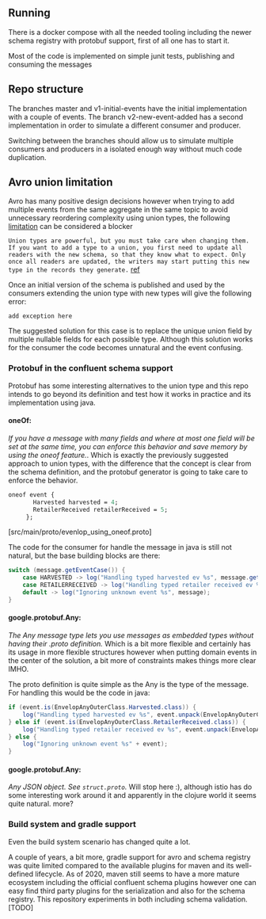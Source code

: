 ## Running
There is a docker compose with all the needed tooling including the newer schema registry with protobuf support, first of all one has to start it.

Most of the code is implemented on simple junit tests, publishing and consuming the messages

## Repo structure
The branches master and v1-initial-events have the initial implementation with a couple of events. 
The branch v2-new-event-added has a second implementation in order to simulate a different consumer and producer.

Switching between the branches should allow us to simulate multiple consumers and producers in a isolated enough way without much code  duplication.

## Avro union limitation

Avro has many positive design decisions however when trying to add multiple events from the same aggregate in the same topic to avoid unnecessary reordering complexity using union types, the following [limitation](http://apache-avro.679487.n3.nabble.com/add-a-type-to-a-union-td4033581.html) can be considered a blocker

 `
Union types are powerful, but you must take care when changing them. If you want to add a type to a union, you first need to update all readers with the new schema, so that they know what to expect. Only once all readers are updated, the writers may start putting this new type in the records they generate.
 `  [ref](https://martin.kleppmann.com/2012/12/05/schema-evolution-in-avro-protocol-buffers-thrift.html) 
    
Once an initial version of the schema is published and used by the consumers extending the union type with new types will give the following error:

````
add exception here
````

The suggested solution for this case is to replace the unique union field by multiple nullable fields for each possible type. Although this solution works for the consumer the code becomes unnatural and the event confusing. 

### Protobuf in the confluent schema support

Protobuf has some interesting alternatives to the union type and this repo intends to go beyond its definition and test how it works in practice and its implementation using java.

#### oneOf:
 *If you have a message with many fields and where at most one field will be set at the same time, you can enforce this behavior and save memory by using the oneof feature.*. Which is exactly the previously suggested approach to union types, with the difference that the concept is clear from the schema definition, and the protobuf generator is going to take care to enforce the behavior. 

```protobuf
oneof event {
       Harvested harvested = 4;
       RetailerReceived retailerReceived = 5;
     };
``` 
[src/main/proto/evenlop_using_oneof.proto]

The code for the consumer for handle the message in java is still not natural, but the base building blocks are there:
```java
switch (message.getEventCase()) {
    case HARVESTED -> log("Handling typed harvested ev %s", message.getHarvested());
    case RETAILERRECEIVED -> log("Handling typed retailer received ev %s", message.getRetailerReceived());
    default -> log("Ignoring unknown event %s", message);
}
```

#### google.protobuf.Any:
*The Any message type lets you use messages as embedded types without having their .proto definition.* Which is a bit more flexible and certainly has its usage in more flexible structures however when putting domain events in the center of the solution, a bit more of constraints makes things more clear IMHO.

The proto definition is quite simple as the Any is the type of the message. For handling this would be the code in java:
```java
if (event.is(EnvelopAnyOuterClass.Harvested.class)) {
    log("Handling typed harvested ev %s", event.unpack(EnvelopAnyOuterClass.Harvested.class));
} else if (event.is(EnvelopAnyOuterClass.RetailerReceived.class)) {
    log("Handling typed retailer received ev %s", event.unpack(EnvelopAnyOuterClass.RetailerReceived.class));
} else {
    log("Ignoring unknown event %s" + event);
}
```

#### google.protobuf.Any:
*Any JSON object. See `struct.proto`.* Will stop here :), although istio has do some interesting work around it and apparently in the clojure world it seems quite natural. more?

### Build system and gradle support
Even the build system  scenario has changed quite a lot. 

A couple of years, a bit more, gradle support for avro and schema registry was quite limited compared to the available plugins for maven and its well-defined lifecycle.  As of 2020, maven still seems to have a more mature ecosystem including the official confluent schema plugins  however one can easy find third party plugins  for the serialization and also for the schema registry. This repository experiments in both including schema validation. [TODO]